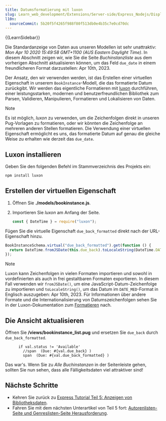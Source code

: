 ```yaml
---
title: Datumsformatierung mit luxon
slug: Learn_web_development/Extensions/Server-side/Express_Nodejs/Displaying_data/Date_formatting_using_moment
l10n:
  sourceCommit: 5b20f5f4265f988f80f513db0e4b35c7e0cd70dc
---
```


{{LearnSidebar}}

Die Standardanzeige von Daten aus unseren Modellen ist sehr unattraktiv: _Mon Apr 10 2020 15:49:58 GMT+1100 (AUS Eastern Daylight Time)_. In diesem Abschnitt zeigen wir, wie Sie die Seite _Buchinstanzliste_ aus dem vorherigen Abschnitt aktualisieren können, um das Feld `due_date` in einem freundlicheren Format darzustellen: Apr 10th, 2023.

Der Ansatz, den wir verwenden werden, ist das Erstellen einer virtuellen Eigenschaft in unserem `BookInstance`-Modell, die das formatierte Datum zurückgibt. Wir werden das eigentliche Formatieren mit [luxon](https://www.npmjs.com/package/luxon) durchführen, einer leistungsstarken, modernen und benutzerfreundlichen Bibliothek zum Parsen, Validieren, Manipulieren, Formatieren und Lokalisieren von Daten.

> [!NOTE]
> Es ist möglich, _luxon_ zu verwenden, um die Zeichenfolgen direkt in unseren Pug-Vorlagen zu formatieren, oder wir könnten die Zeichenfolge an mehreren anderen Stellen formatieren. Die Verwendung einer virtuellen Eigenschaft ermöglicht es uns, das formatierte Datum auf genau die gleiche Weise zu erhalten wie derzeit das `due_date`.

## Luxon installieren

Geben Sie den folgenden Befehl im Stammverzeichnis des Projekts ein:

```bash
npm install luxon
```

## Erstellen der virtuellen Eigenschaft

1. Öffnen Sie **./models/bookinstance.js**.
2. Importieren Sie _luxon_ am Anfang der Seite.

   ```js
   const { DateTime } = require("luxon");
   ```

Fügen Sie die virtuelle Eigenschaft `due_back_formatted` direkt nach der URL-Eigenschaft hinzu.

```js
BookInstanceSchema.virtual("due_back_formatted").get(function () {
  return DateTime.fromJSDate(this.due_back).toLocaleString(DateTime.DATE_MED);
});
```

> [!NOTE]
> Luxon kann Zeichenfolgen in vielen Formaten importieren und sowohl in vordefinierten als auch in frei gestaltbaren Formaten exportieren. In diesem Fall verwenden wir `fromJSDate()`, um eine JavaScript-Datum-Zeichenfolge zu importieren und `toLocaleString()`, um das Datum im `DATE_MED`-Format in Englisch auszugeben: Apr 10th, 2023.
> Für Informationen über andere Formate und die Internationalisierung von Datumszeichenfolgen sehen Sie in der Luxon-Dokumentation zum [Formatieren](https://github.com/moment/luxon/blob/master/docs/formatting.md#formatting) nach.

## Die Ansicht aktualisieren

Öffnen Sie **/views/bookinstance_list.pug** und ersetzen Sie `due_back` durch `due_back_formatted`.

```pug
      if val.status != 'Available'
        //span  (Due: #{val.due_back} )
        span  (Due: #{val.due_back_formatted} )
```

Das war's. Wenn Sie zu _Alle Buchinstanzen_ in der Seitenleiste gehen, sollten Sie nun sehen, dass alle Fälligkeitsdaten viel attraktiver sind!

## Nächste Schritte

- Kehren Sie zurück zu [Express Tutorial Teil 5: Anzeigen von Bibliotheksdaten](/de/docs/Learn_web_development/Extensions/Server-side/Express_Nodejs/Displaying_data).
- Fahren Sie mit dem nächsten Unterartikel von Teil 5 fort: [Autorenlisten-Seite und Genreslisten-Seite Herausforderung](/de/docs/Learn_web_development/Extensions/Server-side/Express_Nodejs/Displaying_data/Author_list_page).
